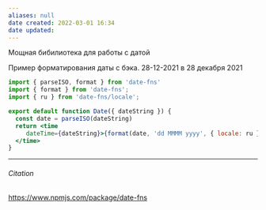 ```yaml
---
aliases: null
date created: 2022-03-01 16:34
date updated:
---
```


Мощная бибилиотека для работы с датой

Пример форматирования даты с бэка. 28-12-2021 в 28 декабря 2021

```jsx
import { parseISO, format } from 'date-fns'
import { format } from 'date-fns';
import { ru } from 'date-fns/locale';

export default function Date({ dateString }) {
  const date = parseISO(dateString)
  return <time 
	 dateTime={dateString}>{format(date, 'dd MMMM yyyy', { locale: ru })}
  </time>
}
```


---

###### Citation
https://www.npmjs.com/package/date-fns
